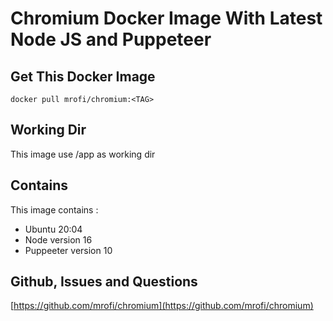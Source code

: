 # Chromium Docker Image With Latest Node JS and Puppeteer

## Get This Docker Image
```shell
docker pull mrofi/chromium:<TAG>
```

## Working Dir
This image use /app as working dir

## Contains
This image contains :
- Ubuntu 20:04
- Node version 16
- Puppeeter version 10

## Github, Issues and Questions
[https://github.com/mrofi/chromium](https://github.com/mrofi/chromium)

